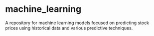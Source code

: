 # machine_learning
A repository for machine learning models focused on predicting stock prices using historical data and various predictive techniques.

